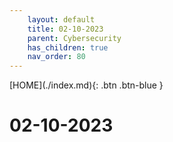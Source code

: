 ```yaml
---
    layout: default
    title: 02-10-2023
    parent: Cybersecurity
    has_children: true
    nav_order: 80
---
```


<span class="fs-1">
[HOME](./index.md){: .btn .btn-blue }
</span>

# 02-10-2023
